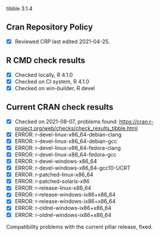 tibble 3.1.4

## Cran Repository Policy

- [x] Reviewed CRP last edited 2021-04-25.

## R CMD check results

- [x] Checked locally, R 4.1.0
- [x] Checked on CI system, R 4.1.0
- [x] Checked on win-builder, R devel

## Current CRAN check results

- [x] Checked on 2021-08-07, problems found: https://cran.r-project.org/web/checks/check_results_tibble.html
- [x] ERROR: r-devel-linux-x86_64-debian-clang
- [x] ERROR: r-devel-linux-x86_64-debian-gcc
- [x] ERROR: r-devel-linux-x86_64-fedora-clang
- [x] ERROR: r-devel-linux-x86_64-fedora-gcc
- [x] ERROR: r-devel-windows-x86_64
- [x] ERROR: r-devel-windows-x86_64-gcc10-UCRT
- [x] ERROR: r-patched-linux-x86_64
- [x] ERROR: r-patched-solaris-x86
- [x] ERROR: r-release-linux-x86_64
- [x] ERROR: r-release-windows-ix86+x86_64
- [x] ERROR: r-release-windows-ix86+x86_64
- [x] ERROR: r-oldrel-windows-ix86+x86_64
- [x] ERROR: r-oldrel-windows-ix86+x86_64

Compatibility problems with the current pillar release, fixed.
